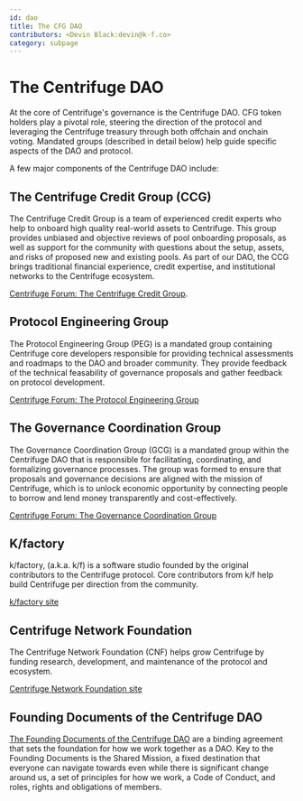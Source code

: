 ```yaml
---
id: dao
title: The CFG DAO
contributors: <Devin Black:devin@k-f.co>
category: subpage
---
```


# The Centrifuge DAO

At the core of Centrifuge's governance is the Centrifuge DAO. CFG token holders play a pivotal role, steering the direction of the protocol and leveraging the Centrifuge treasury through both offchain and onchain voting. Mandated groups (described in detail below) help guide specific aspects of the DAO and protocol.

A few major components of the Centrifuge DAO include:

## The Centrifuge Credit Group (CCG)

The Centrifuge Credit Group is a team of experienced credit experts who help to onboard high quality real-world assets to Centrifuge. This group provides unbiased and objective reviews of pool onboarding proposals, as well as support for the community with questions about the setup, assets, and risks of proposed new and existing pools. As part of our DAO, the CCG brings traditional financial experience, credit expertise, and institutional networks to the Centrifuge ecosystem.

[Centrifuge Forum: The Centrifuge Credit Group](https://gov.centrifuge.io/c/real-world-assets/credit-group/62).

## Protocol Engineering Group

The Protocol Engineering Group (PEG) is a mandated group containing Centrifuge core developers responsible for providing technical assessments and roadmaps to the DAO and broader community. They provide feedback of the technical feasability of governance proposals and gather feedback on protocol development.

[Centrifuge Forum: The Protocol Engineering Group](https://gov.centrifuge.io/tag/peg)

## The Governance Coordination Group

The Governance Coordination Group (GCG) is a mandated group within the Centrifuge DAO that is responsible for facilitating, coordinating, and formalizing governance processes. The group was formed to ensure that proposals and governance decisions are aligned with the mission of Centrifuge, which is to unlock economic opportunity by connecting people to borrow and lend money transparently and cost-effectively.

[Centrifuge Forum: The Governance Coordination Group](https://gov.centrifuge.io/tag/gcg)

## K/factory

k/factory, (a.k.a. k/f) is a software studio founded by the original contributors to the Centrifuge protocol. Core contributors from k/f help build Centrifuge per direction from the community.

[k/factory site](https://k-f.co/)

## Centrifuge Network Foundation

The Centrifuge Network Foundation (CNF) helps grow Centrifuge by funding research, development, and maintenance of the protocol and ecosystem.

[Centrifuge Network Foundation site](https://www.centrifuge.foundation/)

## Founding Documents of the Centrifuge DAO

[The Founding Documents of the Centrifuge DAO](https://github.com/centrifuge/cps/blob/main/cps/CP29/CP29.md) are a binding agreement that sets the foundation for how we work together as a DAO. Key to the Founding Documents is the Shared Mission, a fixed destination that everyone can navigate towards even while there is significant change around us, a set of principles for how we work, a Code of Conduct, and roles, rights and obligations of members.
